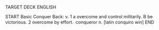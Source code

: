 TARGET DECK
ENGLISH

START
Basic
Conquer
Back: v. 1 a overcome and control militarily. B be victorious. 2 overcome by effort.  conqueror n. [latin conquiro win]
END
